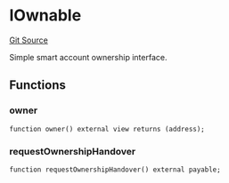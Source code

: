 # IOwnable
[Git Source](https://github.com/NaniDAO/accounts/blob/f0c8220c401dbeac318e2c473ed4b690138c26f6/src/authority/Guard.sol)

Simple smart account ownership interface.


## Functions
### owner


```solidity
function owner() external view returns (address);
```

### requestOwnershipHandover


```solidity
function requestOwnershipHandover() external payable;
```

